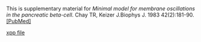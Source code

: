 
This is supplementary material for	*Minimal model for membrane oscillations in the pancreatic beta-cell*. Chay TR, Keizer J.Biophys J. 1983 42(2):181-90. [[PubMed]](https://pubmed.ncbi.nlm.nih.gov/6305437/)

[xpp file](ck.ode)
